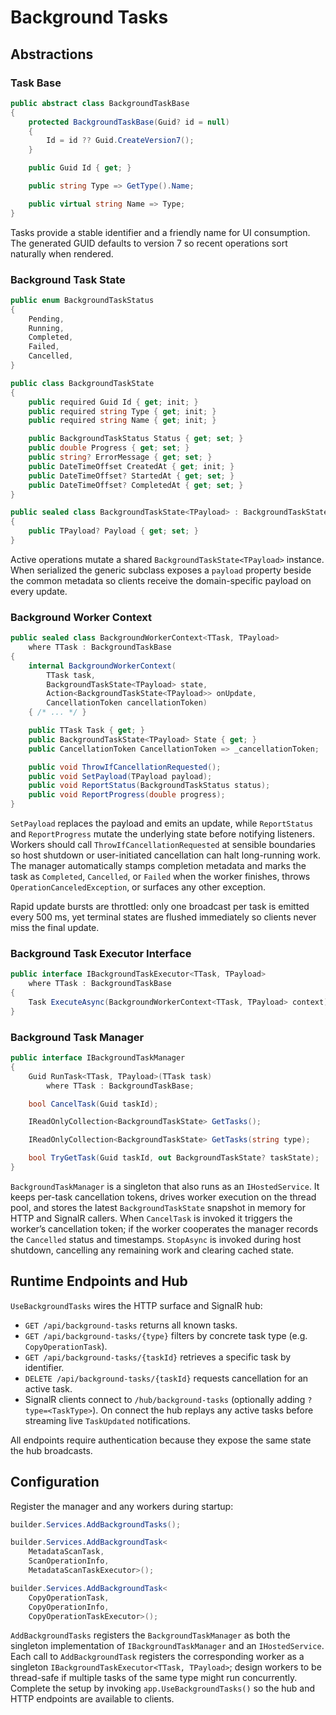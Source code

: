 # Background Tasks

## Abstractions

### Task Base

```csharp
public abstract class BackgroundTaskBase
{
    protected BackgroundTaskBase(Guid? id = null)
    {
        Id = id ?? Guid.CreateVersion7();
    }

    public Guid Id { get; }

    public string Type => GetType().Name;

    public virtual string Name => Type;
}
```

Tasks provide a stable identifier and a friendly name for UI consumption. The generated GUID defaults to version 7 so recent operations sort naturally when rendered.

### Background Task State

```csharp
public enum BackgroundTaskStatus
{
    Pending,
    Running,
    Completed,
    Failed,
    Cancelled,
}

public class BackgroundTaskState
{
    public required Guid Id { get; init; }
    public required string Type { get; init; }
    public required string Name { get; init; }

    public BackgroundTaskStatus Status { get; set; }
    public double Progress { get; set; }
    public string? ErrorMessage { get; set; }
    public DateTimeOffset CreatedAt { get; init; }
    public DateTimeOffset? StartedAt { get; set; }
    public DateTimeOffset? CompletedAt { get; set; }
}

public sealed class BackgroundTaskState<TPayload> : BackgroundTaskState
{
    public TPayload? Payload { get; set; }
}
```

Active operations mutate a shared `BackgroundTaskState<TPayload>` instance. When serialized the generic subclass exposes a `payload` property beside the common metadata so clients receive the domain-specific payload on every update.

### Background Worker Context

```csharp
public sealed class BackgroundWorkerContext<TTask, TPayload>
    where TTask : BackgroundTaskBase
{
    internal BackgroundWorkerContext(
        TTask task,
        BackgroundTaskState<TPayload> state,
        Action<BackgroundTaskState<TPayload>> onUpdate,
        CancellationToken cancellationToken)
    { /* ... */ }

    public TTask Task { get; }
    public BackgroundTaskState<TPayload> State { get; }
    public CancellationToken CancellationToken => _cancellationToken;

    public void ThrowIfCancellationRequested();
    public void SetPayload(TPayload payload);
    public void ReportStatus(BackgroundTaskStatus status);
    public void ReportProgress(double progress);
}
```

`SetPayload` replaces the payload and emits an update, while `ReportStatus` and `ReportProgress` mutate the underlying state before notifying listeners. Workers should call `ThrowIfCancellationRequested` at sensible boundaries so host shutdown or user-initiated cancellation can halt long-running work. The manager automatically stamps completion metadata and marks the task as `Completed`, `Cancelled`, or `Failed` when the worker finishes, throws `OperationCanceledException`, or surfaces any other exception.

Rapid update bursts are throttled: only one broadcast per task is emitted every 500 ms, yet terminal states are flushed immediately so clients never miss the final update.

### Background Task Executor Interface

```csharp
public interface IBackgroundTaskExecutor<TTask, TPayload>
    where TTask : BackgroundTaskBase
{
    Task ExecuteAsync(BackgroundWorkerContext<TTask, TPayload> context);
}
```

### Background Task Manager

```csharp
public interface IBackgroundTaskManager
{
    Guid RunTask<TTask, TPayload>(TTask task)
        where TTask : BackgroundTaskBase;

    bool CancelTask(Guid taskId);

    IReadOnlyCollection<BackgroundTaskState> GetTasks();

    IReadOnlyCollection<BackgroundTaskState> GetTasks(string type);

    bool TryGetTask(Guid taskId, out BackgroundTaskState? taskState);
}
```

`BackgroundTaskManager` is a singleton that also runs as an `IHostedService`. It keeps per-task cancellation tokens, drives worker execution on the thread pool, and stores the latest `BackgroundTaskState` snapshot in memory for HTTP and SignalR callers. When `CancelTask` is invoked it triggers the worker’s cancellation token; if the worker cooperates the manager records the `Cancelled` status and timestamps. `StopAsync` is invoked during host shutdown, cancelling any remaining work and clearing cached state.

## Runtime Endpoints and Hub

`UseBackgroundTasks` wires the HTTP surface and SignalR hub:

- `GET /api/background-tasks` returns all known tasks.
- `GET /api/background-tasks/{type}` filters by concrete task type (e.g. `CopyOperationTask`).
- `GET /api/background-tasks/{taskId}` retrieves a specific task by identifier.
- `DELETE /api/background-tasks/{taskId}` requests cancellation for an active task.
- SignalR clients connect to `/hub/background-tasks` (optionally adding `?type=<TaskType>`). On connect the hub replays any active tasks before streaming live `TaskUpdated` notifications.

All endpoints require authentication because they expose the same state the hub broadcasts.

## Configuration

Register the manager and any workers during startup:

```csharp
builder.Services.AddBackgroundTasks();

builder.Services.AddBackgroundTask<
    MetadataScanTask,
    ScanOperationInfo,
    MetadataScanTaskExecutor>();

builder.Services.AddBackgroundTask<
    CopyOperationTask,
    CopyOperationInfo,
    CopyOperationTaskExecutor>();
```

`AddBackgroundTasks` registers the `BackgroundTaskManager` as both the singleton implementation of `IBackgroundTaskManager` and an `IHostedService`. Each call to `AddBackgroundTask` registers the corresponding worker as a singleton `IBackgroundTaskExecutor<TTask, TPayload>`; design workers to be thread-safe if multiple tasks of the same type might run concurrently. Complete the setup by invoking `app.UseBackgroundTasks()` so the hub and HTTP endpoints are available to clients.
